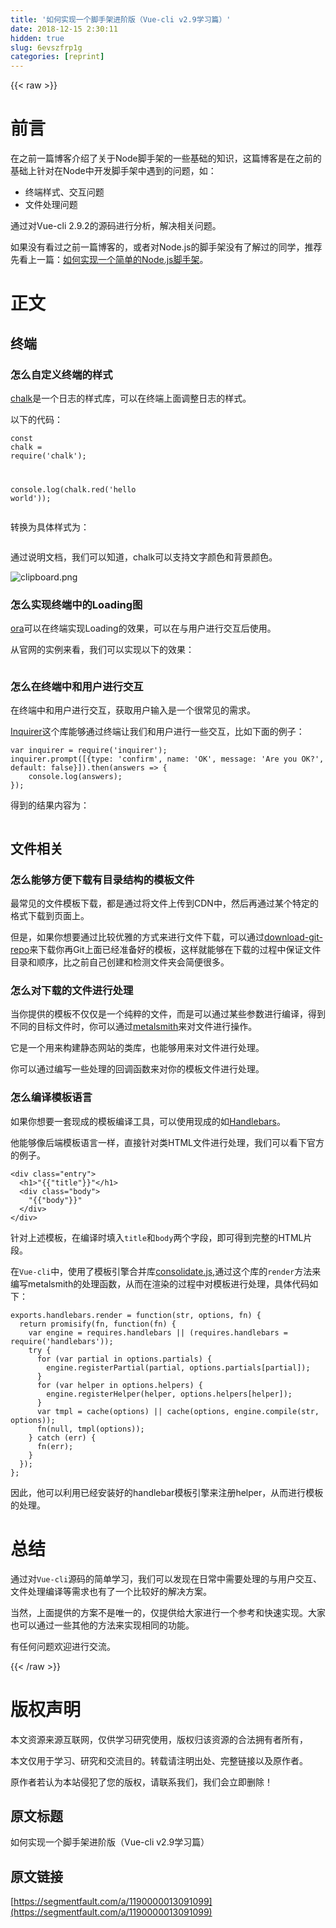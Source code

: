 ```yaml
---
title: '如何实现一个脚手架进阶版（Vue-cli v2.9学习篇）' 
date: 2018-12-15 2:30:11
hidden: true
slug: 6evszfrp1g
categories: [reprint]
---
```


{{< raw >}}

                    
<h1 id="articleHeader0">前言</h1>
<p>在之前一篇博客介绍了关于Node脚手架的一些基础的知识，这篇博客是在之前的基础上针对在Node中开发脚手架中遇到的问题，如：</p>
<ul>
<li>终端样式、交互问题</li>
<li>文件处理问题</li>
</ul>
<p>通过对Vue-cli 2.9.2的源码进行分析，解决相关问题。</p>
<p>如果没有看过之前一篇博客的，或者对Node.js的脚手架没有了解过的同学，推荐先看上一篇：<a href="https://segmentfault.com/a/1190000012262311">如何实现一个简单的Node.js脚手架</a>。</p>
<h1 id="articleHeader1">正文</h1>
<h2 id="articleHeader2">终端</h2>
<h3 id="articleHeader3">怎么自定义终端的样式</h3>
<p><a href="https://github.com/chalk/chalk" rel="nofollow noreferrer" target="_blank">chalk</a>是一个日志的样式库，可以在终端上面调整日志的样式。</p>
<p>以下的代码：</p>
<div class="widget-codetool" style="display:none;">
      <div class="widget-codetool--inner">
      <span class="selectCode code-tool" data-toggle="tooltip" data-placement="top" title="" data-original-title="全选"></span>
      <span type="button" class="copyCode code-tool" data-toggle="tooltip" data-placement="top" data-clipboard-text="const chalk = require('chalk');

console.log(chalk.red('hello world'));" title="" data-original-title="复制"></span>
      <span type="button" class="saveToNote code-tool" data-toggle="tooltip" data-placement="top" title="" data-original-title="放进笔记"></span>
      </div>
      </div><pre class="javascript hljs"><code class="javascript"><span class="hljs-keyword">const</span> chalk = <span class="hljs-built_in">require</span>(<span class="hljs-string">'chalk'</span>);

<span class="hljs-built_in">console</span>.log(chalk.red(<span class="hljs-string">'hello world'</span>));</code></pre>
<p>转换为具体样式为：</p>
<p><span class="img-wrap"><img data-src="https://segmentfault.com/img/bV2Oxf" src="https://static.alili.techhttps://segmentfault.com/img/bV2Oxf" alt="" title="" style="cursor: pointer; display: inline;"></span></p>
<p>通过说明文档，我们可以知道，chalk可以支持文字颜色和背景颜色。</p>
<p><span class="img-wrap"><img data-src="https://segmentfault.com/img/bV2Otc" src="https://static.alili.techhttps://segmentfault.com/img/bV2Otc" alt="clipboard.png" title="clipboard.png" style="cursor: pointer; display: inline;"></span></p>
<h3 id="articleHeader4">怎么实现终端中的Loading图</h3>
<p><a href="https://github.com/sindresorhus/ora" rel="nofollow noreferrer" target="_blank">ora</a>可以在终端实现Loading的效果，可以在与用户进行交互后使用。</p>
<p>从官网的实例来看，我们可以实现以下的效果：</p>
<p><span class="img-wrap"><img data-src="/img/remote/1460000013091104" src="https://static.alili.tech/img/remote/1460000013091104" alt="" title="" style="cursor: pointer; display: inline;"></span></p>
<h3 id="articleHeader5">怎么在终端中和用户进行交互</h3>
<p>在终端中和用户进行交互，获取用户输入是一个很常见的需求。</p>
<p><a href="https://github.com/SBoudrias/Inquirer.js" rel="nofollow noreferrer" target="_blank">Inquirer</a>这个库能够通过终端让我们和用户进行一些交互，比如下面的例子：</p>
<div class="widget-codetool" style="display:none;">
      <div class="widget-codetool--inner">
      <span class="selectCode code-tool" data-toggle="tooltip" data-placement="top" title="" data-original-title="全选"></span>
      <span type="button" class="copyCode code-tool" data-toggle="tooltip" data-placement="top" data-clipboard-text="var inquirer = require('inquirer');
inquirer.prompt([{type: 'confirm', name: 'OK', message: 'Are you OK?', default: false}]).then(answers => {
    console.log(answers);
});" title="" data-original-title="复制"></span>
      <span type="button" class="saveToNote code-tool" data-toggle="tooltip" data-placement="top" title="" data-original-title="放进笔记"></span>
      </div>
      </div><pre class="javascript hljs"><code class="javascript"><span class="hljs-keyword">var</span> inquirer = <span class="hljs-built_in">require</span>(<span class="hljs-string">'inquirer'</span>);
inquirer.prompt([{<span class="hljs-attr">type</span>: <span class="hljs-string">'confirm'</span>, <span class="hljs-attr">name</span>: <span class="hljs-string">'OK'</span>, <span class="hljs-attr">message</span>: <span class="hljs-string">'Are you OK?'</span>, <span class="hljs-attr">default</span>: <span class="hljs-literal">false</span>}]).then(<span class="hljs-function"><span class="hljs-params">answers</span> =&gt;</span> {
    <span class="hljs-built_in">console</span>.log(answers);
});</code></pre>
<p>得到的结果内容为：</p>
<p><span class="img-wrap"><img data-src="https://segmentfault.com/img/bV2OIi" src="https://static.alili.techhttps://segmentfault.com/img/bV2OIi" alt="" title="" style="cursor: pointer; display: inline;"></span></p>
<h2 id="articleHeader6">文件相关</h2>
<h3 id="articleHeader7">怎么能够方便下载有目录结构的模板文件</h3>
<p>最常见的文件模板下载，都是通过将文件上传到CDN中，然后再通过某个特定的格式下载到页面上。</p>
<p>但是，如果你想要通过比较优雅的方式来进行文件下载，可以通过<a href="https://github.com/flipxfx/download-git-repo" rel="nofollow noreferrer" target="_blank">download-git-repo</a>来下载你再Git上面已经准备好的模板，这样就能够在下载的过程中保证文件目录和顺序，比之前自己创建和检测文件夹会简便很多。</p>
<h3 id="articleHeader8">怎么对下载的文件进行处理</h3>
<p>当你提供的模板不仅仅是一个纯粹的文件，而是可以通过某些参数进行编译，得到不同的目标文件时，你可以通过<a href="https://github.com/segmentio/metalsmith" rel="nofollow noreferrer" target="_blank">metalsmith</a>来对文件进行操作。</p>
<p>它是一个用来构建静态网站的类库，也能够用来对文件进行处理。</p>
<p>你可以通过编写一些处理的回调函数来对你的模板文件进行处理。</p>
<h3 id="articleHeader9">怎么编译模板语言</h3>
<p>如果你想要一套现成的模板编译工具，可以使用现成的如<a href="https://github.com/daaain/Handlebars" rel="nofollow noreferrer" target="_blank">Handlebars</a>。</p>
<p>他能够像后端模板语言一样，直接针对类HTML文件进行处理，我们可以看下官方的例子。</p>
<div class="widget-codetool" style="display:none;">
      <div class="widget-codetool--inner">
      <span class="selectCode code-tool" data-toggle="tooltip" data-placement="top" title="" data-original-title="全选"></span>
      <span type="button" class="copyCode code-tool" data-toggle="tooltip" data-placement="top" data-clipboard-text="<div class=&quot;entry&quot;>
  <h1>"{{"title"}}"</h1>
  <div class=&quot;body&quot;>
    "{{"body"}}"
  </div>
</div>" title="" data-original-title="复制"></span>
      <span type="button" class="saveToNote code-tool" data-toggle="tooltip" data-placement="top" title="" data-original-title="放进笔记"></span>
      </div>
      </div><pre class="xml hljs"><code class="html"><span class="hljs-tag">&lt;<span class="hljs-name">div</span> <span class="hljs-attr">class</span>=<span class="hljs-string">"entry"</span>&gt;</span>
  <span class="hljs-tag">&lt;<span class="hljs-name">h1</span>&gt;</span>"{{"title"}}"<span class="hljs-tag">&lt;/<span class="hljs-name">h1</span>&gt;</span>
  <span class="hljs-tag">&lt;<span class="hljs-name">div</span> <span class="hljs-attr">class</span>=<span class="hljs-string">"body"</span>&gt;</span>
    "{{"body"}}"
  <span class="hljs-tag">&lt;/<span class="hljs-name">div</span>&gt;</span>
<span class="hljs-tag">&lt;/<span class="hljs-name">div</span>&gt;</span></code></pre>
<p>针对上述模板，在编译时填入<code>title</code>和<code>body</code>两个字段，即可得到完整的HTML片段。</p>
<p>在<code>Vue-cli</code>中，使用了模板引擎合并库<a href="https://github.com/tj/consolidate.js/" rel="nofollow noreferrer" target="_blank">consolidate.js</a>,通过这个库的<code>render</code>方法来编写metalsmith的处理函数，从而在渲染的过程中对模板进行处理，具体代码如下：</p>
<div class="widget-codetool" style="display:none;">
      <div class="widget-codetool--inner">
      <span class="selectCode code-tool" data-toggle="tooltip" data-placement="top" title="" data-original-title="全选"></span>
      <span type="button" class="copyCode code-tool" data-toggle="tooltip" data-placement="top" data-clipboard-text="exports.handlebars.render = function(str, options, fn) {
  return promisify(fn, function(fn) {
    var engine = requires.handlebars || (requires.handlebars = require('handlebars'));
    try {
      for (var partial in options.partials) {
        engine.registerPartial(partial, options.partials[partial]);
      }
      for (var helper in options.helpers) {
        engine.registerHelper(helper, options.helpers[helper]);
      }
      var tmpl = cache(options) || cache(options, engine.compile(str, options));
      fn(null, tmpl(options));
    } catch (err) {
      fn(err);
    }
  });
};" title="" data-original-title="复制"></span>
      <span type="button" class="saveToNote code-tool" data-toggle="tooltip" data-placement="top" title="" data-original-title="放进笔记"></span>
      </div>
      </div><pre class="javascript hljs"><code class="javascript">exports.handlebars.render = <span class="hljs-function"><span class="hljs-keyword">function</span>(<span class="hljs-params">str, options, fn</span>) </span>{
  <span class="hljs-keyword">return</span> promisify(fn, <span class="hljs-function"><span class="hljs-keyword">function</span>(<span class="hljs-params">fn</span>) </span>{
    <span class="hljs-keyword">var</span> engine = requires.handlebars || (requires.handlebars = <span class="hljs-built_in">require</span>(<span class="hljs-string">'handlebars'</span>));
    <span class="hljs-keyword">try</span> {
      <span class="hljs-keyword">for</span> (<span class="hljs-keyword">var</span> partial <span class="hljs-keyword">in</span> options.partials) {
        engine.registerPartial(partial, options.partials[partial]);
      }
      <span class="hljs-keyword">for</span> (<span class="hljs-keyword">var</span> helper <span class="hljs-keyword">in</span> options.helpers) {
        engine.registerHelper(helper, options.helpers[helper]);
      }
      <span class="hljs-keyword">var</span> tmpl = cache(options) || cache(options, engine.compile(str, options));
      fn(<span class="hljs-literal">null</span>, tmpl(options));
    } <span class="hljs-keyword">catch</span> (err) {
      fn(err);
    }
  });
};</code></pre>
<p>因此，他可以利用已经安装好的handlebar模板引擎来注册helper，从而进行模板的处理。</p>
<h1 id="articleHeader10">总结</h1>
<p>通过对<code>Vue-cli</code>源码的简单学习，我们可以发现在日常中需要处理的与用户交互、文件处理编译等需求也有了一个比较好的解决方案。</p>
<p>当然，上面提供的方案不是唯一的，仅提供给大家进行一个参考和快速实现。大家也可以通过一些其他的方法来实现相同的功能。</p>
<p>有任何问题欢迎进行交流。</p>

                
{{< /raw >}}

# 版权声明
本文资源来源互联网，仅供学习研究使用，版权归该资源的合法拥有者所有，

本文仅用于学习、研究和交流目的。转载请注明出处、完整链接以及原作者。

原作者若认为本站侵犯了您的版权，请联系我们，我们会立即删除！

## 原文标题
如何实现一个脚手架进阶版（Vue-cli v2.9学习篇）

## 原文链接
[https://segmentfault.com/a/1190000013091099](https://segmentfault.com/a/1190000013091099)

